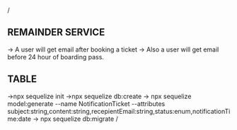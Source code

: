 /
## REMAINDER SERVICE
  -> A user will get email after booking a ticket 
  -> Also a user will get email before 24 hour of boarding pass.
## TABLE
  ->npx sequelize init
  ->npx sequelize db:create
  -> npx sequelize model:generate --name NotificationTicket --attributes subject:string,content:string,recepientEmail:string,status:enum,notificationTime:date
  -> npx sequelize db:migrate
/